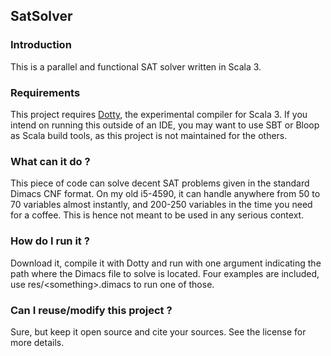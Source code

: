 ## SatSolver

### Introduction
This is a parallel and functional SAT solver written in Scala 3.

### Requirements
This project requires [Dotty](https://github.com/lampepfl/dotty), the experimental compiler for Scala 3. If you intend on running this outside of an IDE, you may want to use SBT or Bloop as Scala build tools, as this project is not maintained for the others.

### What can it do ?
This piece of code can solve decent SAT problems given in the standard Dimacs CNF format.
On my old i5-4590, it can handle anywhere from 50 to 70 variables almost instantly, and 200-250 variables in the time you need for a coffee. This is hence not meant to be used in any serious context.

### How do I run it ?
Download it, compile it with Dotty and run with one argument indicating the path where the Dimacs file to solve is located. Four examples are included, use res/\<something\>.dimacs to run one of those.

### Can I reuse/modify this project ?
Sure, but keep it open source and cite your sources. See the license for more details.
